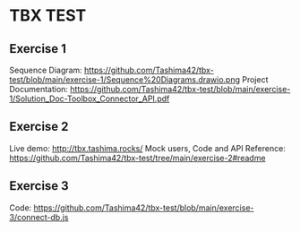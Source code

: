 # TBX TEST

## Exercise 1
Sequence Diagram: https://github.com/Tashima42/tbx-test/blob/main/exercise-1/Sequence%20Diagrams.drawio.png 
Project Documentation: https://github.com/Tashima42/tbx-test/blob/main/exercise-1/Solution_Doc-Toolbox_Connector_API.pdf 

## Exercise 2
Live demo: http://tbx.tashima.rocks/
Mock users, Code and API Reference: https://github.com/Tashima42/tbx-test/tree/main/exercise-2#readme

## Exercise 3
Code: https://github.com/Tashima42/tbx-test/blob/main/exercise-3/connect-db.js
